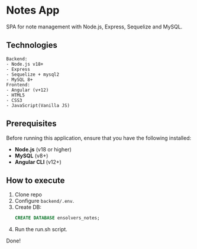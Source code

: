 # Notes App
SPA for note management with Node.js, Express, Sequelize and MySQL.

## Technologies
    Backend:
    - Node.js v18+
    - Express
    - Sequelize + mysql2
    - MySQL 8+
    Frontend:
    - Angular (v+12)
    - HTML5
    - CSS3
    - JavaScript(Vanilla JS)
## Prerequisites

Before running this application, ensure that you have the following installed:

- **Node.js** (v18 or higher)
- **MySQL** (v8+)
- **Angular CLI** (v12+)

## How to execute
1. Clone repo  
2. Configure `backend/.env`.  
3. Create DB:
    ```sql
   CREATE DATABASE ensolvers_notes;
4. Run the run.sh script.

Done!
